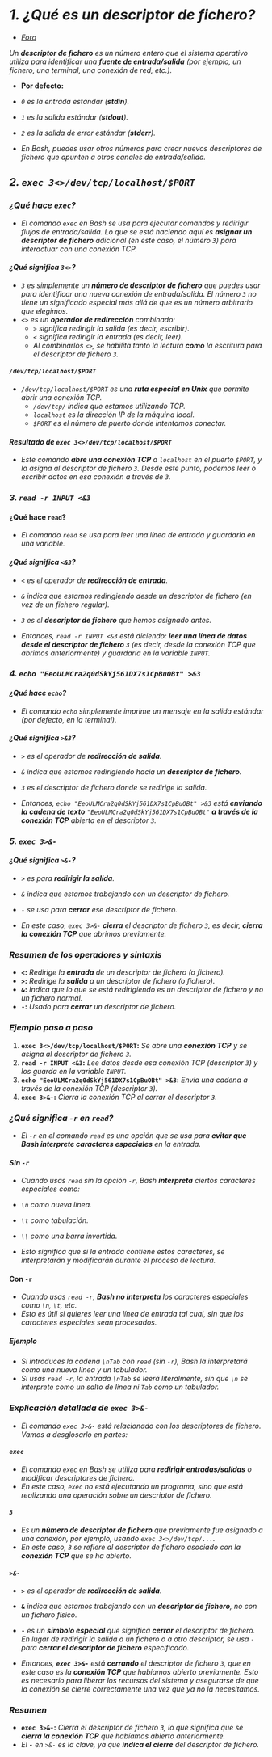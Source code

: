 <!-- Autor: Daniel Benjamin Perez Morales -->
<!-- GitHub: https://github.com/DanielBenjaminPerezMoralesDev13 -->
<!-- Gitlab: https://gitlab.com/DanielBenjaminPerezMoralesDev13 -->
<!-- Correo electrónico: danielperezdev@proton.me -->

# ***1. ¿Qué es un descriptor de fichero?***

- *[Foro](https://stackoverflow.com/questions/7082001/how-do-file-descriptors-work "https://stackoverflow.com/questions/7082001/how-do-file-descriptors-work")*

*Un **descriptor de fichero** es un número entero que el sistema operativo utiliza para identificar una **fuente de entrada/salida** (por ejemplo, un fichero, una terminal, una conexión de red, etc.).*

- **Por defecto:**

- *`0` es la entrada estándar (**stdin**).*
- *`1` es la salida estándar (**stdout**).*
- *`2` es la salida de error estándar (**stderr**).*

- *En Bash, puedes usar otros números para crear nuevos descriptores de fichero que apunten a otros canales de entrada/salida.*

## ***2. `exec 3<>/dev/tcp/localhost/$PORT`***

### ***¿Qué hace `exec`?***

- *El comando `exec` en Bash se usa para ejecutar comandos y redirigir flujos de entrada/salida. Lo que se está haciendo aquí es **asignar un descriptor de fichero** adicional (en este caso, el número `3`) para interactuar con una conexión TCP.*

#### ***¿Qué significa `3<>`?***

- *`3` es simplemente un **número de descriptor de fichero** que puedes usar para identificar una nueva conexión de entrada/salida. El número `3` no tiene un significado especial más allá de que es un número arbitrario que elegimos.*
- *`<>` es un **operador de redirección** combinado:*
  - *`>` significa redirigir la salida (es decir, escribir).*
  - *`<` significa redirigir la entrada (es decir, leer).*
  - *Al combinarlos `<>`, se habilita tanto la lectura **como** la escritura para el descriptor de fichero `3`.*

#### ***`/dev/tcp/localhost/$PORT`***

- *`/dev/tcp/localhost/$PORT` es una **ruta especial en Unix** que permite abrir una conexión TCP.*
  - *`/dev/tcp/` indica que estamos utilizando TCP.*
  - *`localhost` es la dirección IP de la máquina local.*
  - *`$PORT` es el número de puerto donde intentamos conectar.*

#### ***Resultado de `exec 3<>/dev/tcp/localhost/$PORT`***

- *Este comando **abre una conexión TCP** a `localhost` en el puerto `$PORT`, y la asigna al descriptor de fichero `3`. Desde este punto, podemos leer o escribir datos en esa conexión a través de `3`.*

### ***3. `read -r INPUT <&3`***

#### **¿Qué hace `read`?**

- *El comando `read` se usa para leer una línea de entrada y guardarla en una variable.*

#### ***¿Qué significa `<&3`?***

- *`<` es el operador de **redirección de entrada**.*
- *`&` indica que estamos redirigiendo desde un descriptor de fichero (en vez de un fichero regular).*
- *`3` es el **descriptor de fichero** que hemos asignado antes.*

- *Entonces, `read -r INPUT <&3` está diciendo: **leer una línea de datos desde el descriptor de fichero `3`** (es decir, desde la conexión TCP que abrimos anteriormente) y guardarla en la variable `INPUT`.*

### ***4. `echo "EeoULMCra2q0dSkYj561DX7s1CpBuOBt" >&3`***

#### ***¿Qué hace `echo`?***

- *El comando `echo` simplemente imprime un mensaje en la salida estándar (por defecto, en la terminal).*

#### ***¿Qué significa `>&3`?***

- *`>` es el operador de **redirección de salida**.*
- *`&` indica que estamos redirigiendo hacia un **descriptor de fichero**.*
- *`3` es el descriptor de fichero donde se redirige la salida.*

- *Entonces, `echo "EeoULMCra2q0dSkYj561DX7s1CpBuOBt" >&3` está **enviando la cadena de texto** `"EeoULMCra2q0dSkYj561DX7s1CpBuOBt"` **a través de la conexión TCP** abierta en el descriptor `3`.*

### ***5. `exec 3>&-`***

#### ***¿Qué significa `>&-`?***

- *`>` es para **redirigir la salida**.*
- *`&` indica que estamos trabajando con un descriptor de fichero.*
- *`-` se usa para **cerrar** ese descriptor de fichero.*

- *En este caso, `exec 3>&-` **cierra** el descriptor de fichero `3`, es decir, **cierra la conexión TCP** que abrimos previamente.*

### ***Resumen de los operadores y sintaxis***

- **`<`:** *Redirige la **entrada** de un descriptor de fichero (o fichero).*
- **`>`:** *Redirige la **salida** a un descriptor de fichero (o fichero).*
- **`&`:** *Indica que lo que se está redirigiendo es un descriptor de fichero y no un fichero normal.*
- **`-`:** *Usado para **cerrar** un descriptor de fichero.*

### ***Ejemplo paso a paso***

1. **`exec 3<>/dev/tcp/localhost/$PORT`:** *Se abre una **conexión TCP** y se asigna al descriptor de fichero `3`.*
2. **`read -r INPUT <&3`:** *Lee datos desde esa conexión TCP (descriptor `3`) y los guarda en la variable `INPUT`.*
3. **`echo "EeoULMCra2q0dSkYj561DX7s1CpBuOBt" >&3`:** *Envía una cadena a través de la conexión TCP (descriptor `3`).*
4. **`exec 3>&-`:** *Cierra la conexión TCP al cerrar el descriptor `3`.*

### ***¿Qué significa `-r` en `read`?***

- *El `-r` en el comando `read` es una opción que se usa para **evitar que Bash interprete caracteres especiales** en la entrada.*

#### ***Sin `-r`***

- *Cuando usas `read` sin la opción `-r`, Bash **interpreta** ciertos caracteres especiales como:*

- *`\n` como nueva línea.*
- *`\t` como tabulación.*
- *`\\` como una barra invertida.*

- *Esto significa que si la entrada contiene estos caracteres, se interpretarán y modificarán durante el proceso de lectura.*

#### Con `-r`

- *Cuando usas `read -r`, **Bash no interpreta** los caracteres especiales como `\n`, `\t`, etc.*
- *Esto es útil si quieres leer una línea de entrada tal cual, sin que los caracteres especiales sean procesados.*

##### ***Ejemplo***

- *Si introduces la cadena `\nTab` con `read` (sin `-r`), Bash la interpretará como una nueva línea y un tabulador.*
- *Si usas `read -r`, la entrada `\nTab` se leerá literalmente, sin que `\n` se interprete como un salto de línea ni `Tab` como un tabulador.*

### ***Explicación detallada de `exec 3>&-`***

- *El comando `exec 3>&-` está relacionado con los descriptores de fichero. Vamos a desglosarlo en partes:*

#### ***`exec`***

- *El comando `exec` en Bash se utiliza para **redirigir entradas/salidas** o modificar descriptores de fichero.*
- *En este caso, `exec` no está ejecutando un programa, sino que está realizando una operación sobre un descriptor de fichero.*

#### ***`3`***

- *Es un **número de descriptor de fichero** que previamente fue asignado a una conexión, por ejemplo, usando `exec 3<>/dev/tcp/...`.*
- *En este caso, `3` se refiere al descriptor de fichero asociado con la **conexión TCP** que se ha abierto.*

#### ***`>&-`***

- **`>`** *es el operador de **redirección de salida**.*
- **`&`** *indica que estamos trabajando con un **descriptor de fichero**, no con un fichero físico.*
- **`-`** *es un **símbolo especial** que significa **cerrar** el descriptor de fichero. En lugar de redirigir la salida a un fichero o a otro descriptor, se usa `-` para **cerrar el descriptor de fichero** especificado.*

- *Entonces, **`exec 3>&-`** está **cerrando** el descriptor de fichero `3`, que en este caso es la **conexión TCP** que habíamos abierto previamente. Esto es necesario para liberar los recursos del sistema y asegurarse de que la conexión se cierre correctamente una vez que ya no la necesitamos.*

### ***Resumen***

- **`exec 3>&-`:** *Cierra el descriptor de fichero `3`, lo que significa que se **cierra la conexión TCP** que habíamos abierto anteriormente.*
- *El **`-`** en `>&-` es la clave, ya que **indica el cierre** del descriptor de fichero.*
